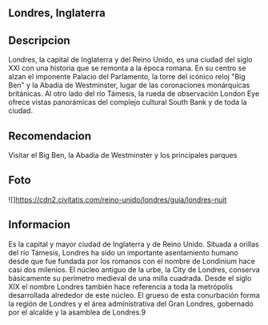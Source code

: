 ## Londres, Inglaterra

## Descripcion
Londres, la capital de Inglaterra y del Reino Unido, es una ciudad del siglo XXI con una historia que se remonta a la época romana. En su centro se alzan el imponente Palacio del Parlamento, la torre del icónico reloj "Big Ben" y la Abadía de Westminster, lugar de las coronaciones monárquicas británicas. Al otro lado del río Támesis, la rueda de observación London Eye ofrece vistas panorámicas del complejo cultural South Bank y de toda la ciudad.

## Recomendacion
Visitar el Big Ben, la Abadia de Westminster y los principales parques

## Foto
![]https://cdn2.civitatis.com/reino-unido/londres/guia/londres-nuit

## Informacion
Es la capital y mayor ciudad de Inglaterra y de Reino Unido. Situada a orillas del río Támesis, Londres ha sido un importante asentamiento humano desde que fue fundada por los romanos con el nombre de Londinium hace casi dos milenios. El núcleo antiguo de la urbe, la City de Londres, conserva básicamente su perímetro medieval de una milla cuadrada. Desde el siglo XIX el nombre Londres también hace referencia a toda la metrópolis desarrollada alrededor de este núcleo. El grueso de esta conurbación forma la región de Londres y el área administrativa del Gran Londres, gobernado por el alcalde y la asamblea de Londres.9
